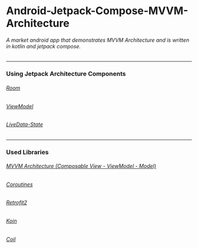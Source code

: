 # Android-Jetpack-Compose-MVVM-Architecture
###### A market android app that demonstrates MVVM Architecture and is written in kotlin and jetpack compose.
---
### Using Jetpack Architecture Components<br />
###### [Room](https://developer.android.com/training/data-storage/room)<br />
###### [ViewModel](https://developer.android.com/reference/android/arch/lifecycle/ViewModel)<br />
###### [LiveData-State](https://dev.to/mahendranv/using-viewmodel-livedata-with-jetpack-compose-31h8)<br />
---
### Used Libraries<br />
###### [MVVM Architecture (Composable View - ViewModel - Model)](https://medium.com/codex/get-started-with-mvvm-in-android-959e7666caa5)<br />
###### [Coroutines](https://kotlinlang.org/docs/coroutines-overview.html)<br />
###### [Retrofit2](https://square.github.io/retrofit/)<br />
###### [Koin](https://insert-koin.io/)<br />
###### [Coil](https://coil-kt.github.io/coil/compose/)<br />

